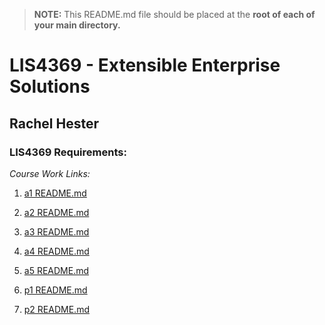 > **NOTE:** This README.md file should be placed at the **root of each of your main directory.**

# LIS4369 - Extensible Enterprise Solutions

## Rachel Hester

### LIS4369 Requirements:

*Course Work Links:*

1. [a1 README.md](a1/README.md "My a1 README.md file")
   

2. [a2 README.md](a2/README.md "My a2 README.md file")
	

3. [a3 README.md](a3/README.md "My a3 README.md file")
    

4. [a4 README.md](a4/README.md "My a4 README.md file")
    

5. [a5 README.md](a5/README.md "My a5 README.md file")
  

6. [p1 README.md](p1/README.md "My p1 README.md file")
    

7. [p2 README.md](p2/README.md "My p2 README.md file")
   


